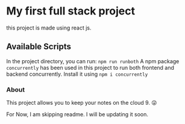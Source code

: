 # My first full stack project

this project is made using react js.

## Available Scripts

In the project directory, you can run:
`npm run runboth`
A npm package `concurrently` has been used in this project to run both frontend and backend concurrently.
Install it using `npm i concurrently`

### About

This project allows you to keep your notes on the cloud 9. 😜

For Now, I am skipping readme. I will be updating it soon.
